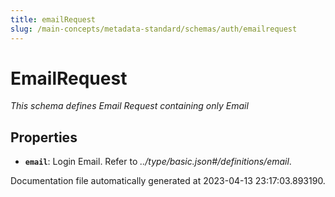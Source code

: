 ```yaml
---
title: emailRequest
slug: /main-concepts/metadata-standard/schemas/auth/emailrequest
---
```


# EmailRequest

*This schema defines Email Request containing only Email*

## Properties

- **`email`**: Login Email. Refer to *../type/basic.json#/definitions/email*.


Documentation file automatically generated at 2023-04-13 23:17:03.893190.
